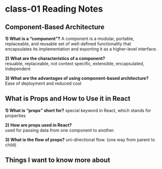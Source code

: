 # class-01 Reading Notes

## Component-Based Architecture

**1) What is a “component”?**
A component is a modular, portable, replaceable, and reusable set of 
well-defined functionality that encapsulates its implementation and 
exporting it as a higher-level interface.

**2) What are the characteristics of a component?**  
resuable, replaceable, not context specific, extensible, encapsulated, independent

**3) What are the advantages of using component-based architecture?**
Ease of deployment and reduced cost

## What is Props and How to Use it in React

**1) What is “props” short for?**
special keyword in React, which stands for properties

**2) How are props used in React?**  
used for passing data from one component to another.

**3) What is the flow of props?**
uni-directional flow. (one way from parent to child)

## Things I want to know more about


